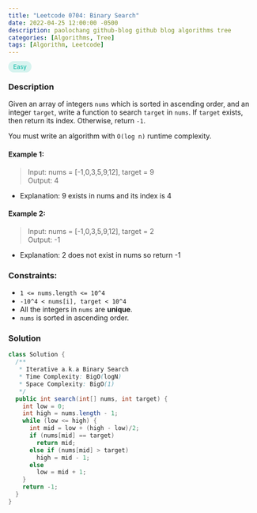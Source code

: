 ```yaml
---
title: "Leetcode 0704: Binary Search"
date: 2022-04-25 12:00:00 -0500
description: paolochang github-blog github blog algorithms tree
categories: [Algorithms, Tree]
tags: [Algorithm, Leetcode]
---
```


<style type='text/css'>
[class*="easy"] {
  color: #00B8A3;
  font-size: 12px;
  padding: 4px 10px;
  border-radius: 21px;
  background-color: rgba(0, 184, 163, 0.15);
}
[class*="medium"] {
  color: #FFC01E;
  font-size: 12px;
  padding: 4px 10px;
  border-radius: 21px;
  background-color: #FFC01E26;
}
</style>

<span class=easy>Easy<span>

### Description

Given an array of integers `nums` which is sorted in ascending order, and an integer `target`, write a function to search `target` in `nums`. If `target` exists, then return its index. Otherwise, return `-1`.

You must write an algorithm with `O(log n)` runtime complexity.

#### Example 1:

> Input: nums = [-1,0,3,5,9,12], target = 9<br/>
> Output: 4

- Explanation: 9 exists in nums and its index is 4

#### Example 2:

> Input: nums = [-1,0,3,5,9,12], target = 2<br/>
> Output: -1

- Explanation: 2 does not exist in nums so return -1

### Constraints:

- `1 <= nums.length <= 10^4`
- `-10^4 < nums[i], target < 10^4`
- All the integers in `nums` are **unique**.
- `nums` is sorted in ascending order.

### Solution

```java
class Solution {
  /**
   * Iterative a.k.a Binary Search
   * Time Complexity: BigO(logN)
   * Space Complexity: BigO(1)
   */
  public int search(int[] nums, int target) {
    int low = 0;
    int high = nums.length - 1;
    while (low <= high) {
      int mid = low + (high - low)/2;
      if (nums[mid] == target)
        return mid;
      else if (nums[mid] > target)
        high = mid - 1;
      else
        low = mid + 1;
    }
    return -1;
  }
}
```
